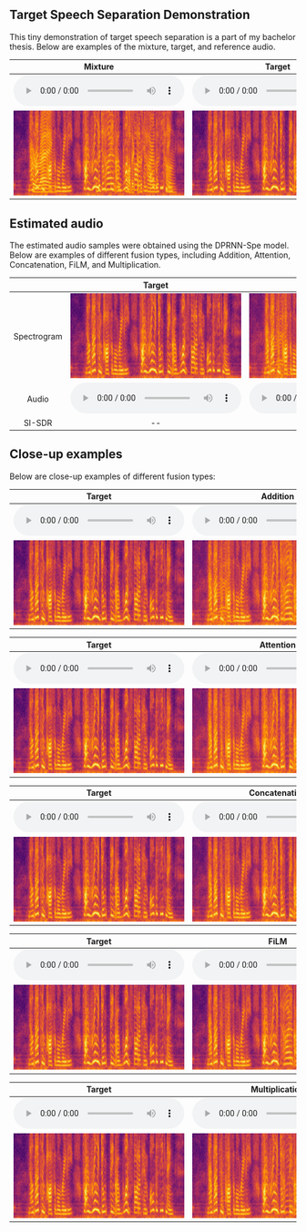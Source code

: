 ## Target Speech Separation Demonstration

This tiny demonstration of target speech separation is a part of my bachelor thesis. Below are examples of the mixture, target, and reference audio.

| <center>Mixture</center> | <center>Target</center> | <center>Reference</center> |
| :---: | :---: | :---: |
|<audio src="audio/mix.wav" controls preload></audio>|<audio src="audio/target.wav" controls preload></audio>|<audio src="audio/reference.wav" controls preload>|
|<img src="spectrograms/mix.png"/>|<img src="spectrograms/target.png"/>|<img src="spectrograms/reference.png"/>|

## Estimated audio
The estimated audio samples were obtained using the DPRNN-Spe model. Below are examples of different fusion types, including Addition, Attention, Concatenation, FiLM, and Multiplication.

| | <center>Target</center> | <center>Concatenation</center> | <center>Attention</center> |  <center>Multiplication</center> | <center>FiLM</center> | <center>Addition</center> |
| :---: | :---: | :---: | :---: | :---: | :---: | :---: |
| Spectrogram |<img src="spectrograms/target.png"/>|<img src="spectrograms/estimated_spe_add.png"/>|<img src="spectrograms/estimated_spe_att.png"/>|<img src="spectrograms/estimated_spe_mul.png"/>|<img src="spectrograms/estimated_spe_film.png"/>|<img src="spectrograms/estimated_spe_add.png"/>|
| Audio |<audio src="audio/target.wav" controls preload></audio>|<audio src="audio/estimated_spe_cat.wav" controls preload></audio>|<audio src="audio/estimated_spe_att.wav" controls preload></audio>|<audio src="audio/estimated_spe_mul.wav" controls preload></audio>|<audio src="audio/estimated_spe_film.wav" controls preload></audio>|<audio src="audio/estimated_spe_add.wav" controls preload></audio>|
| <center>SI-SDR</center> | -- | 18.50 | 17.40 | 17.13 | 9.97 | 9.34 |

## Close-up examples
Below are close-up examples of different fusion types:

| <center>Target</center> | <center>Addition</center> | 
| :---: | :---: |
|<audio src="audio/target.wav" controls preload></audio>|<audio src="audio/estimated_spe_add.wav" controls preload></audio>|
|<img src="spectrograms/target.png"/>|<img src="spectrograms/estimated_spe_add.png"/>|

| <center>Target</center> | <center>Attention</center> |
| :---: | :---: |
|<audio src="audio/target.wav" controls preload></audio>|<audio src="audio/estimated_spe_att.wav" controls preload></audio>|
|<img src="spectrograms/target.png"/>|<img src="spectrograms/estimated_spe_att.png"/>|

| <center>Target</center> | <center>Concatenation</center> |
| :---: | :---: |
|<audio src="audio/target.wav" controls preload></audio>|<audio src="audio/estimated_spe_cat.wav" controls preload></audio>|
|<img src="spectrograms/target.png"/>|<img src="spectrograms/estimated_spe_cat.png"/>|

| <center>Target</center> | <center>FiLM</center> |
| :---: | :---: |
|<audio src="audio/target.wav" controls preload></audio>|<audio src="audio/estimated_spe_film.wav" controls preload></audio>|
|<img src="spectrograms/target.png"/>|<img src="spectrograms/estimated_spe_film.png"/>|

| <center>Target</center> | <center>Multiplication</center> |
| :---: | :---: |
|<audio src="audio/target.wav" controls preload></audio>|<audio src="audio/estimated_spe_mul.wav" controls preload></audio>|
|<img src="spectrograms/target.png"/>|<img src="spectrograms/estimated_spe_mul.png"/>|
